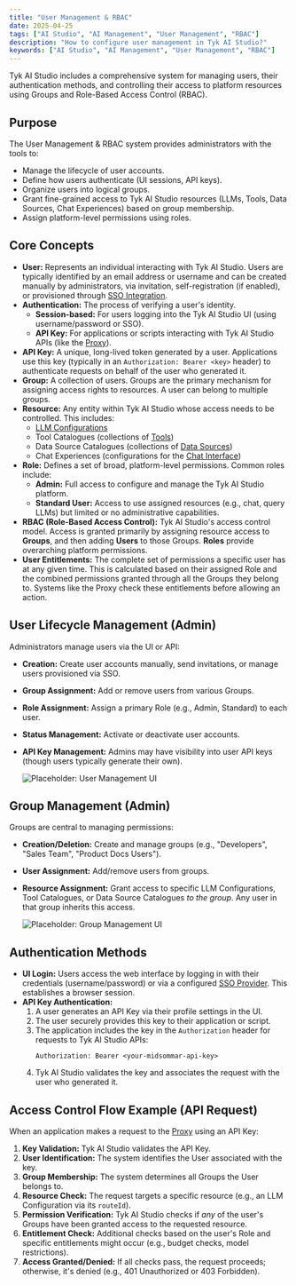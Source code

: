 ```yaml
---
title: "User Management & RBAC"
date: 2025-04-25
tags: ["AI Studio", "AI Management", "User Management", "RBAC"]
description: "How to configure user management in Tyk AI Studio?"
keywords: ["AI Studio", "AI Management", "User Management", "RBAC"]
---
```


Tyk AI Studio includes a comprehensive system for managing users, their authentication methods, and controlling their access to platform resources using Groups and Role-Based Access Control (RBAC).

## Purpose

The User Management & RBAC system provides administrators with the tools to:

*   Manage the lifecycle of user accounts.
*   Define how users authenticate (UI sessions, API keys).
*   Organize users into logical groups.
*   Grant fine-grained access to Tyk AI Studio resources (LLMs, Tools, Data Sources, Chat Experiences) based on group membership.
*   Assign platform-level permissions using roles.

## Core Concepts

*   **User:** Represents an individual interacting with Tyk AI Studio. Users are typically identified by an email address or username and can be created manually by administrators, via invitation, self-registration (if enabled), or provisioned through [SSO Integration](./sso.md).
*   **Authentication:** The process of verifying a user's identity.
    *   **Session-based:** For users logging into the Tyk AI Studio UI (using username/password or SSO).
    *   **API Key:** For applications or scripts interacting with Tyk AI Studio APIs (like the [Proxy](./proxy.md)).
*   **API Key:** A unique, long-lived token generated by a user. Applications use this key (typically in an `Authorization: Bearer <key>` header) to authenticate requests on behalf of the user who generated it.
*   **Group:** A collection of users. Groups are the primary mechanism for assigning access rights to resources. A user can belong to multiple groups.
*   **Resource:** Any entity within Tyk AI Studio whose access needs to be controlled. This includes:
    *   [LLM Configurations](./llm-management.md)
    *   Tool Catalogues (collections of [Tools](./tools.md))
    *   Data Source Catalogues (collections of [Data Sources](./datasources-rag.md))
    *   Chat Experiences (configurations for the [Chat Interface](./chat-interface.md))
*   **Role:** Defines a set of broad, platform-level permissions. Common roles include:
    *   **Admin:** Full access to configure and manage the Tyk AI Studio platform.
    *   **Standard User:** Access to use assigned resources (e.g., chat, query LLMs) but limited or no administrative capabilities.
*   **RBAC (Role-Based Access Control):** Tyk AI Studio's access control model. Access is granted primarily by assigning resource access to **Groups**, and then adding **Users** to those Groups. **Roles** provide overarching platform permissions.
*   **User Entitlements:** The complete set of permissions a specific user has at any given time. This is calculated based on their assigned Role and the combined permissions granted through all the Groups they belong to. Systems like the Proxy check these entitlements before allowing an action.

## User Lifecycle Management (Admin)

Administrators manage users via the UI or API:

*   **Creation:** Create user accounts manually, send invitations, or manage users provisioned via SSO.
*   **Group Assignment:** Add or remove users from various Groups.
*   **Role Assignment:** Assign a primary Role (e.g., Admin, Standard) to each user.
*   **Status Management:** Activate or deactivate user accounts.
*   **API Key Management:** Admins may have visibility into user API keys (though users typically generate their own).

    ![Placeholder: User Management UI](https://placehold.co/600x400?text=User+Management+UI)

## Group Management (Admin)

Groups are central to managing permissions:

*   **Creation/Deletion:** Create and manage groups (e.g., "Developers", "Sales Team", "Product Docs Users").
*   **User Assignment:** Add/remove users from groups.
*   **Resource Assignment:** Grant access to specific LLM Configurations, Tool Catalogues, or Data Source Catalogues *to the group*. Any user in that group inherits this access.

    ![Placeholder: Group Management UI](https://placehold.co/600x400?text=Group+Management+UI)

## Authentication Methods

*   **UI Login:** Users access the web interface by logging in with their credentials (username/password) or via a configured [SSO Provider](./sso.md). This establishes a browser session.
*   **API Key Authentication:**
    1.  A user generates an API Key via their profile settings in the UI.
    2.  The user securely provides this key to their application or script.
    3.  The application includes the key in the `Authorization` header for requests to Tyk AI Studio APIs:
        ```
        Authorization: Bearer <your-midsommar-api-key>
        ```
    4.  Tyk AI Studio validates the key and associates the request with the user who generated it.

## Access Control Flow Example (API Request)

When an application makes a request to the [Proxy](./proxy.md) using an API Key:

1.  **Key Validation:** Tyk AI Studio validates the API Key.
2.  **User Identification:** The system identifies the User associated with the key.
3.  **Group Membership:** The system determines all Groups the User belongs to.
4.  **Resource Check:** The request targets a specific resource (e.g., an LLM Configuration via its `routeId`).
5.  **Permission Verification:** Tyk AI Studio checks if *any* of the user's Groups have been granted access to the requested resource.
6.  **Entitlement Check:** Additional checks based on the user's Role and specific entitlements might occur (e.g., budget checks, model restrictions).
7.  **Access Granted/Denied:** If all checks pass, the request proceeds; otherwise, it's denied (e.g., 401 Unauthorized or 403 Forbidden).
